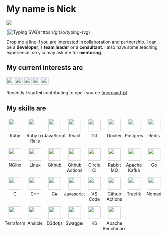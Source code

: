 <style>
  .grid {
    display: grid;
    grid-template-columns: repeat(auto-fit, minmax(50px, 1fr));
    grid-gap: 10px;
  }

  .grid > .tile {
    width: 100%;
    text-align: center;
    /* background-color: #f0f0f0; */
    aspect-ratio: 1/1;
    display: flex;
    flex-direction: column;
    justify-content: center;
    align-items: center;
  }

  .tile > img {
    vertical-align: center;
    width: 40px;
    height: 40px;
    margin: 5px;
  }
</style>

<div align="left">

# My name is Nick

[![](https://visitcount.itsvg.in/api?id=nirname&label=Profile%20Views&color=0&icon=5&pretty=true)](https://visitcount.itsvg.in)

[![Typing SVG](https://readme-typing-svg.demolab.com?font=Fira+Code&size=18&duration=2000&pause=125&color=249bb3&multiline=true&width=500&height=75&lines=Hello!+Nice+to+meet+you.;I+have+been+programming+for+quite+a+time.;Feel+free+to+contact+me.)](https://git.io/typing-svg)

Drop me a line if you are interested in collaboration and partnership.
I can be a **developer**, a **team leader** or a **consultant**.
I also have some teaching experience, so you may ask me for **mentoring**.

## My current interests are

<img src="https://img.shields.io/badge/Parsers_and_compilers-003049?style=flat-square" height=24 />
<img src="https://img.shields.io/badge/Infrastructure-8300c4?style=flat-square" height=24 />
<img src="https://img.shields.io/badge/Websites-fcbf49?style=flat-square" height=24 />
<img src="https://img.shields.io/badge/Data_visuzlization-1cb08f?style=flat-square" height=24 />
<img src="https://img.shields.io/badge/Computer_graphics-d62828?style=flat-square" height=24 />

Recently I started contributing to open source ([mermaid-js](https://github.com/mermaid-js/mermaid)). 

<!--
#33007b
#8300c4
#fcbf49
#003049
#d62828
#f77f00
#eae2b7
-->

## My skills are
<!-- 
<img src="https://skillicons.dev/icons?i=ruby&theme=light"                    width=50 height=50 style="margin: 0 2.5px 0 2.5px" alt="Ruby"/>
<img src="https://skillicons.dev/icons?i=rails&theme=light"                   width=50 height=50 style="margin: 0 2.5px 0 2.5px" alt="Rails"/>
<img src="https://skillicons.dev/icons?i=js&theme=light"                      width=50 height=50 style="margin: 0 2.5px 0 2.5px" alt="JS"/>
<img src="https://skillicons.dev/icons?i=react&theme=light"                   width=50 height=50 style="margin: 0 2.5px 0 2.5px" alt="React"/>
<img src="https://skillicons.dev/icons?i=git&theme=light"                     width=50 height=50 style="margin: 0 2.5px 0 2.5px" alt="Git"/>
<img src="https://skillicons.dev/icons?i=docker&theme=light"                  width=50 height=50 style="margin: 0 2.5px 0 2.5px" alt="Docker"/>
<img src="https://skillicons.dev/icons?i=postgres&theme=light"                width=50 height=50 style="margin: 0 2.5px 0 2.5px" alt="Postgres"/>
<img src="https://skillicons.dev/icons?i=linux&theme=light"                   width=50 height=50 style="margin: 0 2.5px 0 2.5px" alt="Linux"/>
<img src="https://skillicons.dev/icons?i=redis&theme=light"                   width=50 height=50 style="margin: 0 2.5px 0 2.5px" alt="Redis"/>
<img src="https://skillicons.dev/icons?i=go&theme=light"                      width=50 height=50 style="margin: 0 2.5px 0 2.5px" alt="Go"/>
<img src="https://skillicons.dev/icons?i=rabbitmq&theme=light"                width=50 height=50 style="margin: 0 2.5px 0 2.5px" alt="Rabbitmq"/>
<img src="https://skillicons.dev/icons?i=kafka&theme=light"                   width=50 height=50 style="margin: 0 2.5px 0 2.5px" alt="Kafka"/>
<img src="https://skillicons.dev/icons?i=githubactions&theme=light"           width=50 height=50 style="margin: 0 2.5px 0 2.5px" alt="GithubActions"/>
<img src="https://skillicons.dev/icons?i=c&theme=light"                       width=50 height=50 style="margin: 0 2.5px 0 2.5px" alt="C"/>
<img src="https://skillicons.dev/icons?i=cs&theme=light"                      width=50 height=50 style="margin: 0 2.5px 0 2.5px" alt="C#"/>
<img src="https://skillicons.dev/icons?i=cpp&theme=light"                     width=50 height=50 style="margin: 0 2.5px 0 2.5px" alt="C++"/>
<img src="https://www.vectorlogo.zone/logos/circleci/circleci-icon.svg"       width=50 height=50 style="margin: 0 2.5px 0 2.5px" alt="CircleCI"/>
<img src="https://www.vectorlogo.zone/logos/nginx/nginx-icon.svg"             width=50 height=50 style="margin: 0 2.5px 0 2.5px" alt="NGinx"/>
<img src="https://www.vectorlogo.zone/logos/traefikio/traefikio-icon.svg"     width=50 height=50 style="margin: 0 2.5px 0 2.5px" alt="Traefik"/>
<img src="https://www.vectorlogo.zone/logos/ansible/ansible-icon.svg"         width=50 height=50 style="margin: 0 2.5px 0 2.5px" alt="Ansible"/>
<img src="https://vectorwiki.com/images/vT0Lx__nomad.svg"                     width=50 height=50 style="margin: 0 2.5px 0 2.5px" alt="Nomad"/>
<img src="https://www.vectorlogo.zone/logos/terraformio/terraformio-icon.svg" width=50 height=50 style="margin: 0 2.5px 0 2.5px" alt="Terraform"/>
<img src="https://www.vectorlogo.zone/logos/d3js/d3js-icon.svg"               width=50 height=50 style="margin: 0 2.5px 0 2.5px" alt="D3"/>
<br/>

...and some other, such as:

**SQL**, **k6**, **ab**, **RSpec**.

A can do a little bit of **Fusion360**, **SketchUp**, **3dsMax**, **Unity**, **Graphviz**.

I also love **C++** and **C#**. -->
<!-- 
<div class="grid">
  <div class="tile"><img src="https://simpleicons.org/icons/ruby.svg"/> Ruby</div>
  <div class="tile"><img src="https://simpleicons.org/icons/rubyonrails.svg"/> Ruby on Rails</div>
  <div class="tile"><img src="https://simpleicons.org/icons/javascript.svg"/> JavaScript</div>
  <div class="tile"><img src="https://simpleicons.org/icons/react.svg"/> React</div>
  <div class="tile"><img src="https://simpleicons.org/icons/git.svg"/> Git</div>
  <div class="tile"><img src="https://simpleicons.org/icons/docker.svg"/> Docker</div>
  <div class="tile"><img src="https://simpleicons.org/icons/postgresql.svg"/> Postgres</div>
  <div class="tile"><img src="https://simpleicons.org/icons/redis.svg"/> Redis</div>
  <div class="tile"><img src="https://simpleicons.org/icons/nginx.svg"/> NGinx</div>
  <div class="tile"><img src="https://simpleicons.org/icons/linux.svg"/> Linux</div>
  <div class="tile"><img src="https://simpleicons.org/icons/github.svg"/> Github</div>
  <div class="tile"><img src="https://simpleicons.org/icons/githubactions.svg"/>Github Actions</div>
  <div class="tile"><img src="https://simpleicons.org/icons/circleci.svg"/> Circle CI</div>
  <div class="tile"><img src="https://simpleicons.org/icons/rabbitmq.svg"/> Rabbit MQ</div>
  <div class="tile"><img src="https://simpleicons.org/icons/apachekafka.svg"/> Apache Kafka</div>
  <div class="tile"><img src="https://simpleicons.org/icons/go.svg"/> Go</div>
  <div class="tile"><img src="https://simpleicons.org/icons/c.svg"/> C</div>
  <div class="tile"><img src="https://simpleicons.org/icons/cplusplus.svg"/> C++</div>
  <div class="tile"><img src="https://simpleicons.org/icons/csharp.svg"/> C#</div>
  <div class="tile"><img src="https://simpleicons.org/icons/javascript.svg"/> Javascript</div>
  <div class="tile"><img src="https://simpleicons.org/icons/visualstudiocode.svg"/> VS Code</div>
  <div class="tile"><img src="https://simpleicons.org/icons/githubactions.svg"/> Github Actions</div>
  <div class="tile"><img src="https://simpleicons.org/icons/traefikproxy.svg"/> Traefikproxy</div>
  <div class="tile"><img src="https://simpleicons.org/icons/nomad.svg"/> Nomad</div>
  <div class="tile"><img src="https://simpleicons.org/icons/terraform.svg"/> Terraform</div>
  <div class="tile"><img src="https://simpleicons.org/icons/ansible.svg"/> Ansible</div>
  <div class="tile"><img src="https://simpleicons.org/icons/d3dotjs.svg"/> D3dotjs</div>
  <div class="tile"><img src="https://simpleicons.org/icons/swagger.svg"/> Swagger</div>
  <div class="tile"><img src="https://simpleicons.org/icons/k6.svg"/> K6</div>
  <div class="tile"><img src="https://simpleicons.org/icons/apache.svg"/> Apache Benchmark</div>
</div> -->


<div class="grid">
  <div class="tile"><img src="https://simpleicons.org/icons/ruby.svg"/> Ruby</div>
  <div class="tile"><img src="https://simpleicons.org/icons/rubyonrails.svg"/> Ruby on Rails</div>
  <div class="tile"><img src="https://simpleicons.org/icons/javascript.svg"/> JavaScript</div>
  <div class="tile"><img src="https://simpleicons.org/icons/react.svg"/> React</div>
  <div class="tile"><img src="https://simpleicons.org/icons/git.svg"/> Git</div>
  <div class="tile"><img src="https://simpleicons.org/icons/docker.svg"/> Docker</div>
  <div class="tile"><img src="https://simpleicons.org/icons/postgresql.svg"/> Postgres</div>
  <div class="tile"><img src="https://simpleicons.org/icons/redis.svg"/> Redis</div>
  <div class="tile"><img src="https://simpleicons.org/icons/nginx.svg"/> NGinx</div>
  <div class="tile"><img src="https://simpleicons.org/icons/linux.svg"/> Linux</div>
  <div class="tile"><img src="https://simpleicons.org/icons/github.svg"/> Github</div>
  <div class="tile"><img src="https://simpleicons.org/icons/githubactions.svg"/>Github Actions</div>
  <div class="tile"><img src="https://simpleicons.org/icons/circleci.svg"/> Circle CI</div>
  <div class="tile"><img src="https://simpleicons.org/icons/rabbitmq.svg"/> Rabbit MQ</div>
  <div class="tile"><img src="https://simpleicons.org/icons/apachekafka.svg"/> Apache Kafka</div>
  <div class="tile"><img src="https://simpleicons.org/icons/go.svg"/> Go</div>
  <div class="tile"><img src="https://simpleicons.org/icons/c.svg"/> C</div>
  <div class="tile"><img src="https://simpleicons.org/icons/cplusplus.svg"/> C++</div>
  <div class="tile"><img src="https://simpleicons.org/icons/csharp.svg"/> C#</div>
  <div class="tile"><img src="https://simpleicons.org/icons/javascript.svg"/> Javascript</div>
  <div class="tile"><img src="https://simpleicons.org/icons/visualstudiocode.svg"/> VS Code</div>
  <div class="tile"><img src="https://simpleicons.org/icons/githubactions.svg"/> Github Actions</div>
  <div class="tile"><img src="https://simpleicons.org/icons/traefikproxy.svg"/> Traefik</div>
  <div class="tile"><img src="https://simpleicons.org/icons/nomad.svg"/> Nomad</div>
  <div class="tile"><img src="https://simpleicons.org/icons/terraform.svg"/> Terraform</div>
  <div class="tile"><img src="https://simpleicons.org/icons/ansible.svg"/> Ansible</div>
  <div class="tile"><img src="https://simpleicons.org/icons/d3dotjs.svg"/> D3dotjs</div>
  <div class="tile"><img src="https://simpleicons.org/icons/swagger.svg"/> Swagger</div>
  <div class="tile"><img src="https://simpleicons.org/icons/k6.svg"/> K6</div>
  <div class="tile"><img src="https://simpleicons.org/icons/apache.svg"/> Apache Benchmark</div>
</div>


</div>
